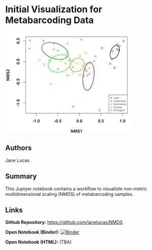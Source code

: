 # Initial Visualization for Metabarcoding Data

![Final visualization](img/initial-metabarcoding.png)

## Authors

Jane Lucas 

## Summary

This Juptyer notebook contains a workflow to visualizte
non-metric multidimensional scaling (NMDS) of 
metabarcoding samples.

## Links

**Github Repository:** <https://github.com/janelucas/NMDS>

**Open Notebook (Binder):** [![Binder](http://mybinder.org/badge_logo.svg)](https://hub.mybinder.org/user/janelucas-nmds-thaanrd8/rstudio/)

**Open Notebook (HTML):** (TBA)

